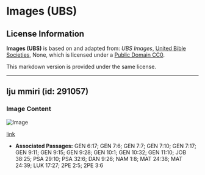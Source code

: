 # Images (UBS)

## License Information

**Images (UBS)** is based on and adapted from: _UBS Images_, [United Bible Societies](https://unitedbiblesocieties.org/), None, which is licensed under a [Public Domain CC0](https://creativecommons.org/public-domain/cc0/).

This markdown version is provided under the same license.



--------------------------------

## Iju mmiri (id: 291057)

### Image Content

![Image](https://cdn.aquifer.bible/aquifer-content/resources/Media/WEB-0239_flooding.jpg)

[link](https://cdn.aquifer.bible/aquifer-content/resources/Media/WEB-0239_flooding.jpg)

* **Associated Passages:** GEN 6:17; GEN 7:6; GEN 7:7; GEN 7:10; GEN 7:17; GEN 9:11; GEN 9:15; GEN 9:28; GEN 10:1; GEN 10:32; GEN 11:10; JOB 38:25; PSA 29:10; PSA 32:6; DAN 9:26; NAM 1:8; MAT 24:38; MAT 24:39; LUK 17:27; 2PE 2:5; 2PE 3:6

